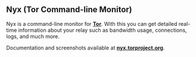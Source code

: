 ## Nyx (Tor Command-line Monitor)


Nyx is a command-line monitor for **[Tor](https://www.torproject.org/)**. With this you can get detailed real-time information about your relay such as bandwidth usage, connections, logs, and much more.

Documentation and screenshots available at **[nyx.torproject.org](https://nyx.torproject.org/)**.

